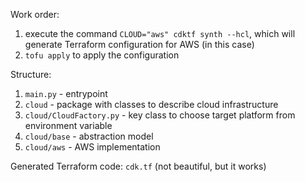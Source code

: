Work order:
1) execute the command `CLOUD="aws" cdktf synth --hcl`, which will generate Terraform configuration for AWS (in this case)
2) `tofu apply` to apply the configuration

Structure:
1) `main.py` - entrypoint
2) `cloud` - package with classes to describe cloud infrastructure
3) `cloud/CloudFactory.py` - key class to choose target platform from environment variable
4) `cloud/base` - abstraction model
5) `cloud/aws` - AWS implementation

Generated Terraform code: `cdk.tf` (not beautiful, but it works)
